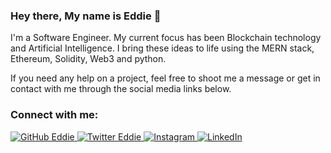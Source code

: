 ### Hey there, My name is Eddie  :tophat:


I'm a Software Engineer. My current focus has been Blockchain technology and Artificial Intelligence. I bring these ideas to life using the MERN stack, Ethereum, Solidity, Web3 and python. 

If you need any help on a project, feel free to shoot me a message or get in contact with me through the social media links below.

### Connect with me:

<p align="left">
    <a href="https://github.com/ed1868">
        <img src="https://img.shields.io/github/followers/girgetto.svg?label=GitHub&style=social" alt="GitHub Eddie">
    </a>
    <a href="https://twitter.com/hwek21">
        <img src="https://img.shields.io/twitter/follow/__Giorgio_?label=Twitter&style=social" alt="Twitter Eddie">
    </a>
    <a href="https://www.instagram.com/hwek21/">
        <img src="https://img.shields.io/badge/Instagram--_.svg?label=Instagram&style=social&logo=instagram" alt="Instagram">
    </a>
    <a href="https://www.linkedin.com/in/eddie-ruiz/">
        <img src="https://img.shields.io/badge/LinkedIn--_.svg?style=social&logo=linkedin" alt="LinkedIn">
    </a>

</p>

